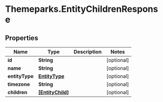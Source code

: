 # Themeparks.EntityChildrenResponse

## Properties

Name | Type | Description | Notes
------------ | ------------- | ------------- | -------------
**id** | **String** |  | [optional] 
**name** | **String** |  | [optional] 
**entityType** | [**EntityType**](EntityType.md) |  | [optional] 
**timezone** | **String** |  | [optional] 
**children** | [**[EntityChild]**](EntityChild.md) |  | [optional] 


